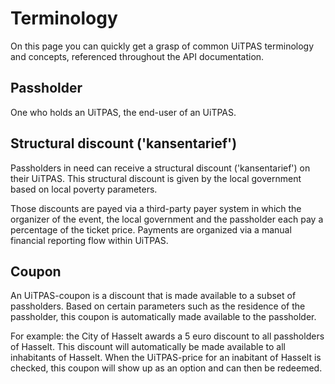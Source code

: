 # Terminology

On this page you can quickly get a grasp of common UiTPAS terminology and concepts, referenced throughout the API documentation.

## Passholder

One who holds an UiTPAS, the end-user of an UiTPAS.

## Structural discount ('kansentarief')

Passholders in need can receive a structural discount ('kansentarief') on their UiTPAS. 
This structural discount is given by the local government based on local poverty parameters. 

Those discounts are payed via a third-party payer system in which the organizer of the event, the local government and the passholder each pay a percentage of the ticket price. Payments are organized via a manual financial reporting flow within UiTPAS.

## Coupon

An UiTPAS-coupon is a discount that is made available to a subset of passholders.
Based on certain parameters such as the residence of the passholder, this coupon is automatically made available to the passholder.

For example: the City of Hasselt awards a 5 euro discount to all passholders of Hasselt.
This discount will automatically be made available to all inhabitants of Hasselt.
When the UiTPAS-price for an inabitant of Hasselt is checked, this coupon will show up as an option and can then be redeemed.
